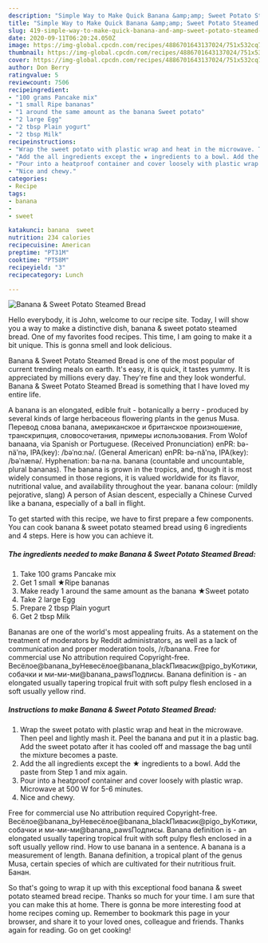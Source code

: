 ```yaml
---
description: "Simple Way to Make Quick Banana &amp;amp; Sweet Potato Steamed Bread"
title: "Simple Way to Make Quick Banana &amp;amp; Sweet Potato Steamed Bread"
slug: 419-simple-way-to-make-quick-banana-and-amp-sweet-potato-steamed-bread
date: 2020-09-11T06:20:24.050Z
image: https://img-global.cpcdn.com/recipes/4886701643137024/751x532cq70/banana-sweet-potato-steamed-bread-recipe-main-photo.jpg
thumbnail: https://img-global.cpcdn.com/recipes/4886701643137024/751x532cq70/banana-sweet-potato-steamed-bread-recipe-main-photo.jpg
cover: https://img-global.cpcdn.com/recipes/4886701643137024/751x532cq70/banana-sweet-potato-steamed-bread-recipe-main-photo.jpg
author: Don Berry
ratingvalue: 5
reviewcount: 7506
recipeingredient:
- "100 grams Pancake mix"
- "1 small Ripe bananas"
- "1 around the same amount as the banana Sweet potato"
- "2 large Egg"
- "2 tbsp Plain yogurt"
- "2 tbsp Milk"
recipeinstructions:
- "Wrap the sweet potato with plastic wrap and heat in the microwave. Then peel and lightly mash it. Peel the banana and put it in a plastic bag. Add the sweet potato after it has cooled off and massage the bag until the mixture becomes a paste."
- "Add the all ingredients except the ★ ingredients to a bowl. Add the paste from Step 1 and mix again."
- "Pour into a heatproof container and cover loosely with plastic wrap. Microwave at 500 W for 5-6 minutes."
- "Nice and chewy."
categories:
- Recipe
tags:
- banana
- 
- sweet

katakunci: banana  sweet 
nutrition: 234 calories
recipecuisine: American
preptime: "PT31M"
cooktime: "PT58M"
recipeyield: "3"
recipecategory: Lunch

---
```



![Banana &amp; Sweet Potato Steamed Bread](https://img-global.cpcdn.com/recipes/4886701643137024/751x532cq70/banana-sweet-potato-steamed-bread-recipe-main-photo.jpg)

Hello everybody, it is John, welcome to our recipe site. Today, I will show you a way to make a distinctive dish, banana &amp; sweet potato steamed bread. One of my favorites food recipes. This time, I am going to make it a bit unique. This is gonna smell and look delicious.

Banana &amp; Sweet Potato Steamed Bread is one of the most popular of current trending meals on earth. It's easy, it is quick, it tastes yummy. It is appreciated by millions every day. They're fine and they look wonderful. Banana &amp; Sweet Potato Steamed Bread is something that I have loved my entire life.

A banana is an elongated, edible fruit - botanically a berry - produced by several kinds of large herbaceous flowering plants in the genus Musa. Перевод слова banana, американское и британское произношение, транскрипция, словосочетания, примеры использования. From Wolof banaana, via Spanish or Portuguese. (Received Pronunciation) enPR: bə-näʹnə, IPA(key): /bəˈnɑːnə/. (General American) enPR: bə-năʹnə, IPA(key): /bəˈnænə/. Hyphenation: ba‧na‧na. banana (countable and uncountable, plural bananas). The banana is grown in the tropics, and, though it is most widely consumed in those regions, it is valued worldwide for its flavor, nutritional value, and availability throughout the year. banana colour: (mildly pejorative, slang) A person of Asian descent, especially a Chinese Curved like a banana, especially of a ball in flight.


To get started with this recipe, we have to first prepare a few components. You can cook banana &amp; sweet potato steamed bread using 6 ingredients and 4 steps. Here is how you can achieve it.

<!--inarticleads1-->

##### The ingredients needed to make Banana &amp; Sweet Potato Steamed Bread:

1. Take 100 grams Pancake mix
1. Get 1 small ★Ripe bananas
1. Make ready 1 around the same amount as the banana ★Sweet potato
1. Take 2 large Egg
1. Prepare 2 tbsp Plain yogurt
1. Get 2 tbsp Milk


Bananas are one of the world&#39;s most appealing fruits. As a statement on the treatment of moderators by Reddit administrators, as well as a lack of communication and proper moderation tools, /r/banana. Free for commercial use No attribution required Copyright-free. Весёлое@banana_byНевесёлое@banana_blackПивасик@pigo_byКотики, собачки и ми-ми-ми@banana_pawsПодписы. Banana definition is - an elongated usually tapering tropical fruit with soft pulpy flesh enclosed in a soft usually yellow rind. 

<!--inarticleads2-->

##### Instructions to make Banana &amp; Sweet Potato Steamed Bread:

1. Wrap the sweet potato with plastic wrap and heat in the microwave. Then peel and lightly mash it. Peel the banana and put it in a plastic bag. Add the sweet potato after it has cooled off and massage the bag until the mixture becomes a paste.
1. Add the all ingredients except the ★ ingredients to a bowl. Add the paste from Step 1 and mix again.
1. Pour into a heatproof container and cover loosely with plastic wrap. Microwave at 500 W for 5-6 minutes.
1. Nice and chewy.


Free for commercial use No attribution required Copyright-free. Весёлое@banana_byНевесёлое@banana_blackПивасик@pigo_byКотики, собачки и ми-ми-ми@banana_pawsПодписы. Banana definition is - an elongated usually tapering tropical fruit with soft pulpy flesh enclosed in a soft usually yellow rind. How to use banana in a sentence. A banana is a measurement of length. Banana definition, a tropical plant of the genus Musa, certain species of which are cultivated for their nutritious fruit. Банан. 

So that's going to wrap it up with this exceptional food banana &amp; sweet potato steamed bread recipe. Thanks so much for your time. I am sure that you can make this at home. There is gonna be more interesting food at home recipes coming up. Remember to bookmark this page in your browser, and share it to your loved ones, colleague and friends. Thanks again for reading. Go on get cooking!
